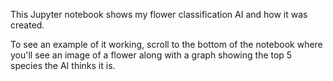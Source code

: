 This Jupyter notebook shows my flower classification AI and how it was created.

To see an example of it working, scroll to the bottom of the notebook where you'll see an image of a flower along with a graph showing the top 5 species the AI thinks it is.
